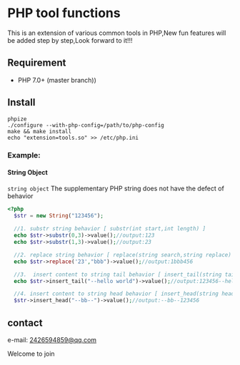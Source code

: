 # PHP tool functions  
This is an extension of various common tools in PHP,New fun features will be added step by step,Look forward to it!!!

## Requirement
- PHP 7.0+  (master branch))

## Install
```shell
phpize
./configure --with-php-config=/path/to/php-config 
make && make install
echo "extension=tools.so" >> /etc/php.ini
```
### Example: 

#### String Object 

`string object` The supplementary PHP string does not have the defect of behavior  

```php
<?php
  $str = new String("123456");
    
  //1. substr string behavior [ substr(int start,int length) ] 
  echo $str->substr(0,3)->value();//output:123
  echo $str->substr(1,3)->value();//output:23

  //2. replace string behavior [ replace(string search,string replace) ] 
  echo $str->replace('23',"bbb")->value();//output:1bbb456

  //3.  insert content to string tail behavior [ insert_tail(string tailString) ] 
  echo $str->insert_tail("--hello world")->value();//output:123456--hello world

  //4. insert content to string head behavior [ insert_head(string headString) ]
  $str->insert_head("--bb--")->value();//output:--bb--123456
```

## contact
e-mail: 2426594859@qq.com 

Welcome to join